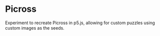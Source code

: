 # Picross
Experiment to recreate Picross in p5.js, allowing for custom puzzles using custom images as the seeds.
